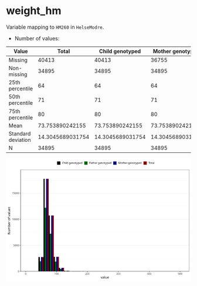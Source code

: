 # weight_hm
Variable mapping to `HM260` in `HelseModre`.
- Number of values:

| Value | Total | Child genotyped | Mother genotyped | Father genotyped |
| ----- | ----- | --------------- | ---------------- | ---------------- |
| Missing | 40413 | 40413 | 36755 | 26286 |
| Non-missing | 34895 | 34895 | 34895 | 23798 |
| 25th percentile | 64 | 64 | 64 | 64 |
| 50th percentile | 71 | 71 | 71 | 71 |
| 75th percentile | 80 | 80 | 80 | 80 |
| Mean | 73.753890242155 | 73.753890242155 | 73.753890242155 | 73.6208925119758 |
| Standard deviation | 14.3045689031754 | 14.3045689031754 | 14.3045689031754 | 14.3459113546332 |
| N | 34895 | 34895 | 34895 | 23798 |



![](weight_hm_n.png)



